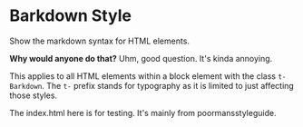 # Barkdown Style

Show the markdown syntax for HTML elements.

**Why would anyone do that?** Uhm, good question. It's kinda annoying.

This applies to all HTML elements within a block element with the class
`t-Barkdown`. The `t-` prefix stands for typography as it is limited to just
affecting those styles.

The index.html here is for testing. It's mainly from poormansstyleguide.
